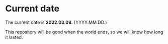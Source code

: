 # Current date

The current date is **2022.03.08.** (YYYY.MM.DD.)

This repository will be good when the world ends, so we will know how long it lasted.